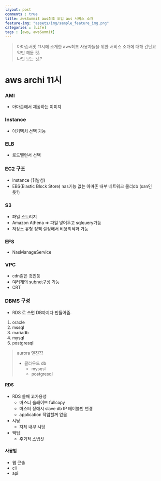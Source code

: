 ```yaml
---
layout: post
comments : true
title: awsSummit aws최초 도입 aws 서비스 소개
feature-img: "assets/img/sample_feature_img.png"
categories : [Life]
tags : [aws, awsSummit]
---
```


> 아마존서밋 11시에 소개한 aws최초 사용자들을 위한 서비스 소개에 대해 간단요약만 해둔 것. <br/>
나만 보는 것.?

# aws archi 11시
### AMI
- 아마존에서 제공하는 이미지

### Instance
- 아키텍처 선택 가능
### ELB
- 로드벨런서 선택

### EC2 구조
- Instance (휘발성)
- EBS(Elastic Block Store) nas기능 없는 아마존 내부 네트워크 물리db  (san인듯?)

### S3
- 파일 스토리지
- Amazon Athena => 파일 넣어두고 sqlquery가능
- 저장소 유형 정책 설정해서 비용최적화 가능

### EFS
- NasManageService

### VPC
- cdn같은 것인듯
- 여러개의 subnet구성 가능
- CRT 

### DBMS 구성
- RDS 로 쓰면 DB까지다 만들어줌.
1. oracle
1. mssql
1. mariadb
1. mysql
1. postgresql
> aurora 엔진??
> - 클라우드 db
>    - mysqsl
>   - postgresql

#### RDS
- RDS 쓸때 고가용성
    - 마스터 슬래이브 fullcopy
    - 마스터 장애시 slave db IP 테이블만 변경
    - application 작업할꺼 없음
- 샤딩
    - 자체 내부 샤딩
- 백업
    - 주기적 스냅샷



#### 사용법
- 웹 콘솔
- cli
- api